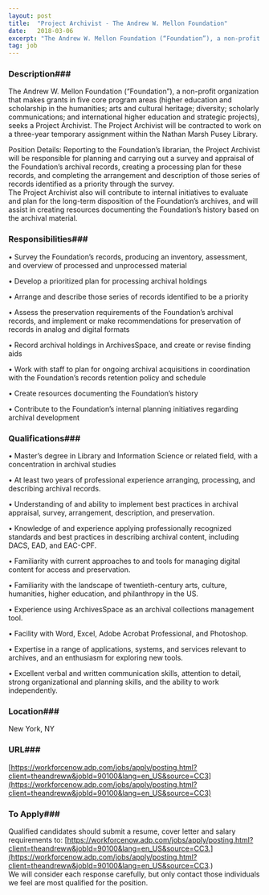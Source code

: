 ```yaml
---
layout: post
title:  "Project Archivist - The Andrew W. Mellon Foundation"
date:   2018-03-06
excerpt: "The Andrew W. Mellon Foundation (“Foundation”), a non-profit organization that makes grants in five core program areas (higher education and scholarship in the humanities; arts and cultural heritage; diversity; scholarly communications; and international higher education and strategic projects), seeks a Project Archivist. The Project Archivist will be contracted to work..."
tag: job
---
```


### Description###

The Andrew W. Mellon Foundation (“Foundation”), a non-profit organization that makes grants in five core program areas (higher education and scholarship in the humanities; arts and cultural heritage; diversity; scholarly communications; and international higher education and strategic projects), seeks a Project Archivist.  The Project Archivist will be contracted to work on a three-year temporary assignment within the Nathan Marsh Pusey Library.  

Position Details:
Reporting to the Foundation’s librarian, the Project Archivist will be responsible for planning and carrying out a survey and appraisal of the Foundation’s archival records, creating a processing plan for these records, and completing the arrangement and description of those series of records identified as a priority through the survey.  
The Project Archivist also will contribute to internal initiatives to evaluate and plan for the long-term disposition of the Foundation’s archives, and will assist in creating resources documenting the Foundation’s history based on the archival material.



### Responsibilities###


• 	Survey the Foundation’s records, producing an inventory, assessment, and overview of processed and unprocessed material

• 	Develop a prioritized plan for processing archival holdings 

• 	Arrange and describe those series of records identified to be a priority

• 	Assess the preservation requirements of the Foundation’s archival records, and implement or make recommendations for preservation of records in analog and digital formats 

• 	Record archival holdings in ArchivesSpace, and create or revise finding aids

• 	Work with staff to plan for ongoing archival acquisitions in coordination with the Foundation’s records retention policy and schedule

• 	Create resources documenting the Foundation’s history 

• 	Contribute to the Foundation’s internal planning initiatives regarding archival development



### Qualifications###


• 	Master’s degree in Library and Information Science or related field, with a concentration in archival studies  

• 	At least two years of professional experience arranging, processing, and describing archival records.

• 	Understanding of and ability to implement best practices in archival appraisal, survey, arrangement, description, and preservation.

• 	Knowledge of and experience applying professionally recognized standards and best practices in describing archival content, including DACS, EAD, and EAC-CPF.  

• 	Familiarity with current approaches to and tools for managing digital content for access and preservation.

• 	Familiarity with the landscape of twentieth-century arts, culture, humanities, higher education, and philanthropy in the US.

• 	Experience using ArchivesSpace as an archival collections management tool.

• 	Facility with Word, Excel, Adobe Acrobat Professional, and Photoshop.

• 	Expertise in a range of applications, systems, and services relevant to archives, and an enthusiasm for exploring new tools.

• 	Excellent verbal and written communication skills, attention to detail, strong organizational and planning skills, and the ability to work independently.





### Location###

New York, NY


### URL###

[https://workforcenow.adp.com/jobs/apply/posting.html?client=theandreww&jobId=90100&lang=en_US&source=CC3](https://workforcenow.adp.com/jobs/apply/posting.html?client=theandreww&jobId=90100&lang=en_US&source=CC3)

### To Apply###

Qualified candidates should submit a resume, cover letter and salary requirements to: [https://workforcenow.adp.com/jobs/apply/posting.html?client=theandreww&jobId=90100&lang=en_US&source=CC3.](https://workforcenow.adp.com/jobs/apply/posting.html?client=theandreww&jobId=90100&lang=en_US&source=CC3.)  
We will consider each response carefully, but only contact those individuals we feel are most qualified for the position. 






